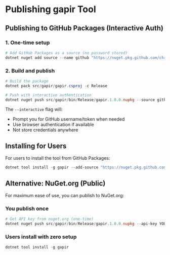 # Publishing gapir Tool

## Publishing to GitHub Packages (Interactive Auth)

### 1. One-time setup

```powershell
# Add GitHub Packages as a source (no password stored)
dotnet nuget add source --name github "https://nuget.pkg.github.com/chrisspre/index.json"
```

### 2. Build and publish

```powershell
# Build the package
dotnet pack src/gapir/gapir.csproj -c Release

# Push with interactive authentication
dotnet nuget push src/gapir/bin/Release/gapir.1.0.0.nupkg --source github --interactive
```

The `--interactive` flag will:

- Prompt you for GitHub username/token when needed
- Use browser authentication if available
- Not store credentials anywhere

## Installing for Users

For users to install the tool from GitHub Packages:

```powershell
dotnet tool install -g gapir --add-source "https://nuget.pkg.github.com/chrisspre/index.json"
```

## Alternative: NuGet.org (Public)

For maximum ease of use, you can publish to NuGet.org:

### You publish once

```powershell
# Get API key from nuget.org (one-time)
dotnet nuget push src/gapir/bin/Release/gapir.1.0.0.nupkg --api-key YOUR_NUGET_KEY --source https://api.nuget.org/v3/index.json
```

### Users install with zero setup

```powershell
dotnet tool install -g gapir
```
